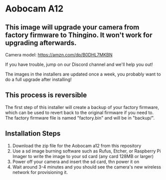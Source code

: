 # Aobocam A12

## This image will upgrade your camera from factory firmware to Thingino. It won't work for upgrading afterwards.

Camera model: https://amzn.com/dp/B0DHL7MKBN

If you have trouble, jump on our Discord channel and we'll help you out!

The images in the installers are updated once a week, you probably want to do a full upgrade after installing!


## This process is reversible

The first step of this installer will create a backup of your factory firmware, which can be used to revert back to the original firmware if you need to.
The factory firmware file is named "factory.bin" and will be in "backup/".

## Installation Steps

1. Download the zip file for the Aobocam a12 from this repository
2. Use a sd image burning software such as Rufus, Etcher, or Raspberry Pi Imager to write the image to your sd card (any card 128MB or larger)
3. Power off your camera and insert the sd card, thn power it on
4. Wait around 3-4 minutes and you should see the camera's new wireless network for provisioning it.

